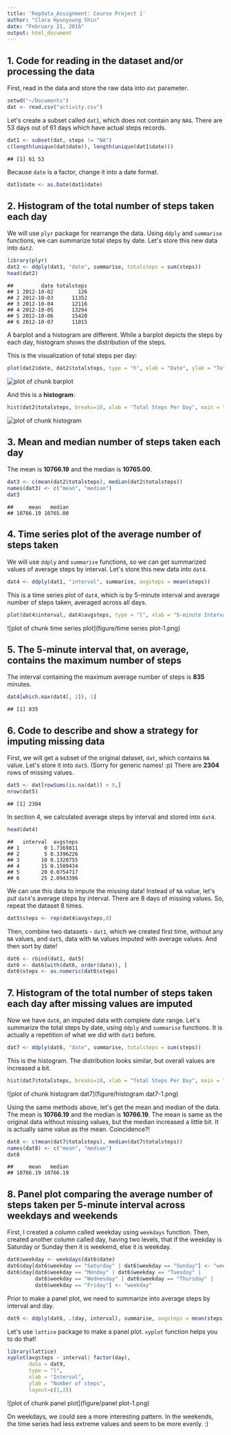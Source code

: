 ```yaml
---
title: 'Repdata_Assignment: Course Project 1'
author: "Clara Hyunyoung Shin"
date: "February 21, 2016"
output: html_document
---
```




## 1. Code for reading in the dataset and/or processing the data

First, read in the data and store the raw data into `dat` parameter.


```r
setwd("~/Documents")
dat <- read.csv("activity.csv")
```

Let's create a subset called `dat1`, which does not contain any `NA`s.
There are 53 days out of 61 days which have actual steps records.

```r
dat1 <- subset(dat, steps != "NA")
c(length(unique(dat$date)), length(unique(dat1$date)))
```

```
## [1] 61 53
```

Because `date` is a factor, change it into a date format.

```r
dat1$date <- as.Date(dat1$date)
```


## 2. Histogram of the total number of steps taken each day

We will use `plyr` package for rearrange the data. Using `ddply` and `summarise` functions, we can summarize total steps by date. Let's store this new data into `dat2`. 


```r
library(plyr)
dat2 <- ddply(dat1, "date", summarise, totalsteps = sum(steps))
head(dat2)
```

```
##         date totalsteps
## 1 2012-10-02        126
## 2 2012-10-03      11352
## 3 2012-10-04      12116
## 4 2012-10-05      13294
## 5 2012-10-06      15420
## 6 2012-10-07      11015
```

A barplot and a histogram are different. While a barplot depicts the steps by each day, histogram shows the distribution of the steps. 

This is the visualization of total steps per day:


```r
plot(dat2$date, dat2$totalsteps, type = "h", xlab = "Date", ylab = "Total Number of Steps")
```

![plot of chunk barplot](figure/barplot-1.png)

And this is a **histogram**:


```r
hist(dat2$totalsteps, breaks=10, xlab = "Total Steps Per Day", main = "Histograms of Total Steps Per Day")
```

![plot of chunk histogram](figure/histogram-1.png)


## 3. Mean and median number of steps taken each day

The mean is **10766.19** and the median is **10765.00**. 


```r
dat3 <- c(mean(dat2$totalsteps), median(dat2$totalsteps))
names(dat3) <- c("mean", "median")
dat3
```

```
##     mean   median 
## 10766.19 10765.00
```


## 4. Time series plot of the average number of steps taken

We will use `ddply` and `summarise` functions, so we can get summarized values of average steps by interval. Let's store this new data into `dat4`. 


```r
dat4 <- ddply(dat1, "interval", summarise, avgsteps = mean(steps))
```

This is a time series plot of `dat4`, which is by 5-minute interval and average number of steps taken, averaged across all days. 


```r
plot(dat4$interval, dat4$avgsteps, type = "l", xlab = "5-minute Interval", ylab = "Average Number of Steps")
```

![plot of chunk time series plot](figure/time series plot-1.png)


## 5. The 5-minute interval that, on average, contains the maximum number of steps

The interval containing the maximum average number of steps is **835** minutes.

```r
dat4[which.max(dat4[, 2]), 1]
```

```
## [1] 835
```


## 6. Code to describe and show a strategy for imputing missing data

First, we will get a subset of the original dataset, `dat`, which contains `NA` value. Let's store it into `dat5`. (Sorry for generic names! :p) There are **2304** rows of missing values.


```r
dat5 <- dat[rowSums(is.na(dat)) > 0,]
nrow(dat5)
```

```
## [1] 2304
```

In section 4, we calculated average steps by interval and stored into `dat4`.

```r
head(dat4)
```

```
##   interval  avgsteps
## 1        0 1.7169811
## 2        5 0.3396226
## 3       10 0.1320755
## 4       15 0.1509434
## 5       20 0.0754717
## 6       25 2.0943396
```

We can use this data to impute the missing data! Instead of `NA` value, let's put `dat4`'s average steps by interval. There are 8 days of missing values. So, repeat the dataset 8 times.


```r
dat5$steps <- rep(dat4$avgsteps,8)
```

Then, combine two datasets - `dat1`, which we created first time, without any `NA` values, and `dat5`, data with `NA` values imputed with average values. And then sort by date! 


```r
dat6 <- rbind(dat1, dat5)
dat6 <- dat6[with(dat6, order(date)), ]
dat6$steps <- as.numeric(dat6$steps)
```


## 7. Histogram of the total number of steps taken each day after missing values are imputed

Now we have `dat6`, an imputed data with complete date range. Let's summarize the total steps by date, using `ddply` and `summarise` functions. It is actually a repetition of what we did with `dat1` before. 


```r
dat7 <- ddply(dat6, "date", summarise, totalsteps = sum(steps))
```

This is the histogram. The distribution looks similar, but overall values are increased a bit.  


```r
hist(dat7$totalsteps, breaks=10, xlab = "Total Steps Per Day", main = "Histograms of Total Steps Per Day")
```

![plot of chunk histogram dat7](figure/histogram dat7-1.png)

Using the same methods above, let's get the mean and median of the data. The mean is **10766.19** and the median is **10766.19**. The mean is same as the original data without missing values, but the median increased a little bit. It is actually same value as the mean. Coincidence?! 


```r
dat8 <- c(mean(dat7$totalsteps), median(dat7$totalsteps))
names(dat8) <- c("mean", "median")
dat8
```

```
##     mean   median 
## 10766.19 10766.19
```


## 8. Panel plot comparing the average number of steps taken per 5-minute interval across weekdays and weekends

First, I created a column called weekday using `weekdays` function. Then, created another column called day, having two levels, that if the weekday is Saturday or Sunday then it is weekend, else it is weekday.


```r
dat6$weekday <- weekdays(dat6$date)
dat6$day[dat6$weekday == "Saturday" | dat6$weekday == "Sunday"] <- "weekend"
dat6$day[dat6$weekday == "Monday" | dat6$weekday == "Tuesday" |
         dat6$weekday == "Wednesday" | dat6$weekday == "Thursday" |
         dat6$weekday == "Friday"] <- "weekday"
```


Prior to make a panel plot, we need to summarize into average steps by interval and day.


```r
dat9 <- ddply(dat6, .(day, interval), summarise, avgsteps = mean(steps))
```

Let's use `lattice` package to make a panel plot. `xyplot` function helps you to do that! 


```r
library(lattice)
xyplot(avgsteps ~ interval| factor(day), 
       data = dat9,
       type = "l",
       xlab = "Interval",
       ylab = "Number of steps",
       layout=c(1,2))
```

![plot of chunk panel plot](figure/panel plot-1.png)

On weekdays, we could see a more interesting pattern. In the weekends, the time series had less extreme values and seem to be more evenly. :) 
